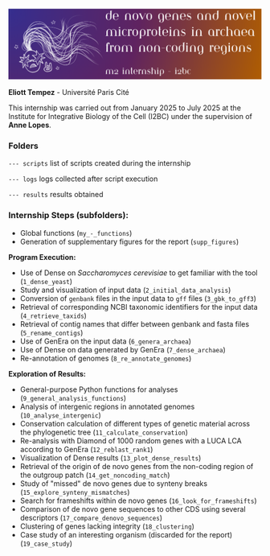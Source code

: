 ![Rocking Archaea](doc/rocking_archaea.png)

**Eliott Tempez** - Université Paris Cité

This internship was carried out from January 2025 to July 2025 at the Institute for Integrative Biology of the Cell (I2BC) under the supervision of **Anne Lopes**.

### Folders
`--- scripts` list of scripts created during the internship

`--- logs` logs collected after script execution

`--- results` results obtained


### Internship Steps (subfolders):  
- Global functions (`my_-_functions`)  
- Generation of supplementary figures for the report (`supp_figures`)  

**Program Execution:**  
- Use of Dense on *Saccharomyces cerevisiae* to get familiar with the tool (`1_dense_yeast`)  
- Study and visualization of input data (`2_initial_data_analysis`)  
- Conversion of `genbank` files in the input data to `gff` files (`3_gbk_to_gff3`)  
- Retrieval of corresponding NCBI taxonomic identifiers for the input data (`4_retrieve_taxids`)  
- Retrieval of contig names that differ between genbank and fasta files (`5_rename_contigs`)  
- Use of GenEra on the input data (`6_genera_archaea`)  
- Use of Dense on data generated by GenEra (`7_dense_archaea`)  
- Re-annotation of genomes (`8_re_annotate_genomes`)  

**Exploration of Results:**  
- General-purpose Python functions for analyses (`9_general_analysis_functions`)  
- Analysis of intergenic regions in annotated genomes (`10_analyse_intergenic`)  
- Conservation calculation of different types of genetic material across the phylogenetic tree (`11_calculate_conservation`)  
- Re-analysis with Diamond of 1000 random genes with a LUCA LCA according to GenEra (`12_reblast_rank1`)  
- Visualization of Dense results (`13_plot_dense_results`)  
- Retrieval of the origin of de novo genes from the non-coding region of the outgroup patch (`14_get_noncoding_match`)  
- Study of "missed" de novo genes due to synteny breaks (`15_explore_synteny_mismatches`)  
- Search for frameshifts within de novo genes (`16_look_for_frameshifts`)  
- Comparison of de novo gene sequences to other CDS using several descriptors (`17_compare_denovo_sequences`)  
- Clustering of genes lacking integrity (`18_clustering`) 
- Case study of an interesting organism (discarded for the report) (`19_case_study`)